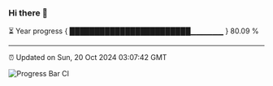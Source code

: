### Hi there 👋

⏳ Year progress { ████████████████████████▁▁▁▁▁▁ } 80.09 %

---

⏰ Updated on Sun, 20 Oct 2024 03:07:42 GMT

![Progress Bar CI](https://github.com/IshwaranRudhara/GIT-ACTION/workflows/Progress%20Bar%20CI/badge.svg)
